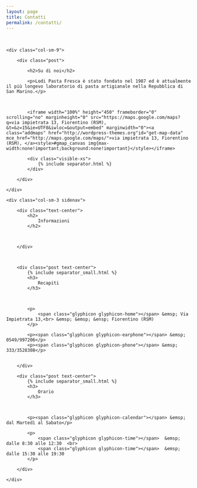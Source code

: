 ```yaml
---
layout: page
title: Contatti
permalink: /contatti/
---
```


<br>

<!--<section id="about" class="container content-section">-->
<div class="container-fluid">
  <div class="row content">
    

    <div class="col-sm-9">
        
        <div class="post">
        
            <h2>Su di noi</h2>
        
            <p>Lodi Pasta Fresca è stato fondato nel 1987 ed è attualmente il più longevo laboratorio di pasta artigianale nella Repubblica di San Marino.</p>
        
        
            
            <iframe width="100%" height="450" frameborder="0" scrolling="no" marginheight="0" src="https://maps.google.com/maps?q=via impietrata 13, Fiorentino (RSM), &t=&z=15&ie=UTF8&iwloc=&output=embed" marginwidth="0"><a class="addmaps" href="http://wordpress-themes.org"id="get-map-data" mce_href="http://maps.google.com/maps/">via impietrata 13, Fiorentino (RSM), </a><style>#gmap_canvas img{max-width:none!important;background:none!important}</style></iframe>
        
            <div class="visible-xs">
                {% include separator.html %}
            </div>
        
        </div>

    </div>
      
    <div class="col-sm-3 sidenav">
        
        <div class="text-center">
            <h2>
                Informazioni
            </h2>
            
            
            
        </div>
        
        
        
        <div class="post text-center">
            {% include separator_small.html %}
            <h3>
                Recapiti
            </h3>
            
            
            
            <p>
                <span class="glyphicon glyphicon-home"></span> &emsp; Via Impietrata 13,<br> &emsp; &emsp; &ensp; Fiorentino (RSM)
            </p>
            
            <p><span class="glyphicon glyphicon-earphone"></span> &emsp; 0549/997206</p>
            <p><span class="glyphicon glyphicon-phone"></span> &emsp; 333/3528308</p>
            
            
        </div>
        
        <div class="post text-center">
            {% include separator_small.html %}
            <h3>
                Orario
            </h3>
            
            
            
            <p><span class="glyphicon glyphicon-calendar"></span> &emsp; dal Martedì al Sabato</p>
            
            <p>
                <span class="glyphicon glyphicon-time"></span>  &emsp; dalle 8:30 alle 12:30  <br>
                <span class="glyphicon glyphicon-time"></span>  &emsp; dalle 15:30 alle 19:30
            </p>
            
        </div>
     
    </div>
      
  </div>
</div>

<!--</section>-->

<br>

